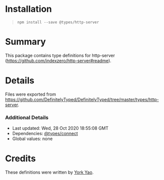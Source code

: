 # Installation
> `npm install --save @types/http-server`

# Summary
This package contains type definitions for http-server (https://github.com/indexzero/http-server#readme).

# Details
Files were exported from https://github.com/DefinitelyTyped/DefinitelyTyped/tree/master/types/http-server.

### Additional Details
 * Last updated: Wed, 28 Oct 2020 18:55:08 GMT
 * Dependencies: [@types/connect](https://npmjs.com/package/@types/connect)
 * Global values: none

# Credits
These definitions were written by [York Yao](https://github.com/plantain-00).
